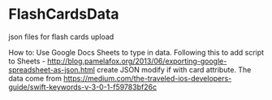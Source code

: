 # FlashCardsData
json files for flash cards upload

How to:  Use Google Docs Sheets to type in data.
Following this to add script to Sheets - http://blog.pamelafox.org/2013/06/exporting-google-spreadsheet-as-json.html
create JSON modify if with card attribute.
The data come from https://medium.com/the-traveled-ios-developers-guide/swift-keywords-v-3-0-1-f59783bf26c

